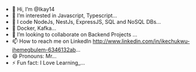 - 👋 Hi, I’m  @Ikay14
- 👀 I’m interested in Javascript, Typescript...
- 🌱 I code NodeJs, NestJs, ExpressJS, SQL and NoSQL DBs...
- 💞️ Docker, Kafka...
- 💞️ I’m looking to collaborate on Backend Projects ...
- 📫 How to reach me on LinkedIn http://www.linkedin.com/in/ikechukwu-ihemegbulem-6346132ab...
- 😄 Pronouns: Mr...
- ⚡ Fun fact: I Love Learning_...

<!---
Ikay14/Ikay14 is a ✨ special ✨ repository because its `README.md` (this file) appears on your GitHub profile.
You can click the Preview link to take a look at your changes.
--->
